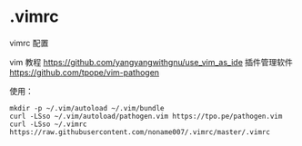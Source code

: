 # .vimrc
vimrc 配置

vim 教程 https://github.com/yangyangwithgnu/use_vim_as_ide
插件管理软件 https://github.com/tpope/vim-pathogen

使用：
```
mkdir -p ~/.vim/autoload ~/.vim/bundle
curl -LSso ~/.vim/autoload/pathogen.vim https://tpo.pe/pathogen.vim
curl -LSso ~/.vimrc https://raw.githubusercontent.com/noname007/.vimrc/master/.vimrc
```

